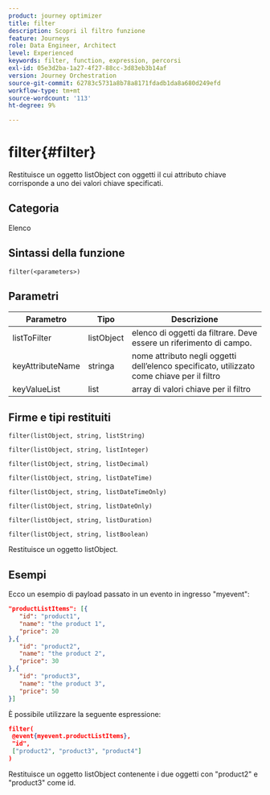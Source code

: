 ```yaml
---
product: journey optimizer
title: filter
description: Scopri il filtro funzione
feature: Journeys
role: Data Engineer, Architect
level: Experienced
keywords: filter, function, expression, percorsi
exl-id: 05e3d2ba-1a27-4f27-88cc-3d83eb3b14af
version: Journey Orchestration
source-git-commit: 62783c5731a8b78a8171fdadb1da8a680d249efd
workflow-type: tm+mt
source-wordcount: '113'
ht-degree: 9%

---
```


# filter{#filter}

Restituisce un oggetto listObject con oggetti il cui attributo chiave corrisponde a uno dei valori chiave specificati.

## Categoria

Elenco

## Sintassi della funzione

`filter(<parameters>)`

## Parametri

| Parametro | Tipo | Descrizione |
|-----------|------------------|------------------|
| listToFilter | listObject | elenco di oggetti da filtrare. Deve essere un riferimento di campo. |
| keyAttributeName | stringa | nome attributo negli oggetti dell’elenco specificato, utilizzato come chiave per il filtro |
| keyValueList | list | array di valori chiave per il filtro |

## Firme e tipi restituiti

`filter(listObject, string, listString)`

`filter(listObject, string, listInteger)`

`filter(listObject, string, listDecimal)`

`filter(listObject, string, listDateTime)`

`filter(listObject, string, listDateTimeOnly)`

`filter(listObject, string, listDateOnly)`

`filter(listObject, string, listDuration)`

`filter(listObject, string, listBoolean)`

Restituisce un oggetto listObject.

## Esempi

Ecco un esempio di payload passato in un evento in ingresso &quot;myevent&quot;:

```json
"productListItems": [{
   "id": "product1",
   "name": "the product 1",
   "price": 20
},{
   "id": "product2",
   "name": "the product 2",
   "price": 30
},{
   "id": "product3",
   "name": "the product 3",
   "price": 50
}]
```

È possibile utilizzare la seguente espressione:

```json
filter(
 @event{myevent.productListItems},
 "id", 
 ["product2", "product3", "product4"]
)
```

Restituisce un oggetto listObject contenente i due oggetti con &quot;product2&quot; e &quot;product3&quot; come id.
